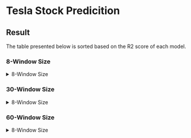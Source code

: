 # Tesla Stock Predicition

## Result

The table presented below is sorted based on the R2 score of each model.

### 8-Window Size

<details>
  <summary>8-Window Size</summary>
  
### ARIMA

| Model                  |    MAE    |   RMSE   |  R2 Score | 
|------------------------|-----------|----------|-----------|
| ARIMA(8,1,0)           | 5.003	   | 6.758    | 0.9676 |
| ARIMA(8,1,7)           ||  | 	|       |
| ARIMA(8,1,8)           |  |  |   |

### LSTM

| Model                  |    MAE    |   RMSE   |  R2 Score | 
|------------------------|-----------|----------|-----------|
| LR = 0.01              |    4.924	 |  6.67    |   0.9685  |
| LR = 0.001             |            | | 	|       |
| LR = 0.0001            |   |  |   |

### Machine Learning Models

| Model                 |   MAE    |   RMSE   |  R2 Score |
|-----------------------|----------|----------|-----------|
| Linear Regression     |  4.981   |  6.737   |   0.967   |
| Ridge Regression      |  5.086   |  6.871   |   0.966   |
| Gradient Boosting     |  5.789   |  7.618   |   0.959   |
| Extra Tree            |  5.961   |  7.992   |   0.9548  |
| LightGBM (LGM)        |  6.146   |  8.027   |   0.9544  |
| Random Forest         |  6.044   |  8.049   |   0.9542  |
| CatBoost (CAT)        |  6.408   |  8.454   |   0.949   |
| XGBoost (XGB)         |  6.379   |  8.512   |   0.948   |
| Elastic Net           | 28.3497  | 33.791   |   0.193   |

</details>

### 30-Window Size

<details>
  <summary>8-Window Size</summary>
  
### ARIMA

| Model                  |    MAE    |   RMSE   |  R2 Score | 
|------------------------|-----------|----------|-----------|
| ARIMA(30,1,0)          | 	5.263    |  6.939   |  0.9658   |
| ARIMA(30,1,7)           ||  | 	|       |
| ARIMA(30,1,8)           |  |  |   |

### LSTM

| Model                  |    MAE    |   RMSE   |  R2 Score | 
|------------------------|-----------|----------|-----------|
| LR = 0.01              |   5.0165	 |  6.7490    |   0.9679  |
| LR = 0.001             |            | | 	|       |
| LR = 0.0001            |   |  |   |

### Machine Learning Models

| Model                 |   MAE    |   RMSE   |  R2 Score |
|-----------------------|----------|----------|-----------|
| Linear Regression     |  5.2877  | 6.956    |   0.9658  |
| Ridge Regression      |  5.2583  | 6.999    |   0.9653  |
| Gradient Boosting     |  5.7199  |  7.5811  |  0.9594   |
| Random Forest         |  5.9181  |  7.9043  |   0.9558  |
| LightGBM (LGM)        |  6.1583  |  8.2863  |   0.9515  |
| Extra Tree            |  6.2216  |  8.3228  |   0.9510  |
| XGBoost (XGB)         |  6.9564  |  9.0849  |  0.9417   |
| CatBoost (CAT)        |  7.9499  |  10.2568 |   0.9256  |
| Elastic Net           | 26.912   | 32.614   |   0.2487  |

</details>

### 60-Window Size

<details>
  <summary>8-Window Size</summary>
  
### ARIMA

| Model                  |    MAE    |   RMSE   |  R2 Score | 
|------------------------|-----------|----------|-----------|
| ARIMA(8,1,0)           | 5.003	   | 6.758    | 0.9676 |
| ARIMA(8,1,7)           ||  | 	|       |
| ARIMA(8,1,8)           |  |  |   |

### LSTM

| Model                  |    MAE    |   RMSE   |  R2 Score | 
|------------------------|-----------|----------|-----------|
| LR = 0.01              |    4.924	 |  6.67    |   0.9685  |
| LR = 0.001             |            | | 	|       |
| LR = 0.0001            |   |  |   |

### Machine Learning Models

| Model                 |   MAE    |   RMSE   |  R2 Score |
|-----------------------|----------|----------|-----------|
| Linear Regression     |  4.981   |  6.737   |   0.967   |
| Ridge Regression      |  5.086   |  6.871   |   0.966   |
| Gradient Boosting     |  5.789   |  7.618   |   0.959   |
| Extra Tree            |  5.961   |  7.992   |   0.9548  |
| LightGBM (LGM)        |  6.146   |  8.027   |   0.9544  |
| Random Forest         |  6.044   |  8.049   |   0.9542  |
| CatBoost (CAT)        |  6.408   |  8.454   |   0.949   |
| XGBoost (XGB)         |  6.379   |  8.512   |   0.948   |
| Elastic Net           | 28.3497  | 33.791   |   0.193   |

</details>
